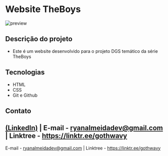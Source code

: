 # Website TheBoys 

 ![preview](./.github/preview.png)
 
 ## Descrição do projeto 

 - Este é um website desenvolvido para o projeto DGS temático da série TheBoys

## Tecnologias

- HTML
- CSS
- Git e Github

## Contato
[(LinkedIn)](https://www.linkedin.com/in/ryan-silva-8b73662b4/) | E-mail - ryanalmeidadev@gmail.com | Linktree - https://linktr.ee/gothwavy
-----
E-mail - ryanalmeidadev@gmail.com | Linktree - https://linktr.ee/gothwavy
